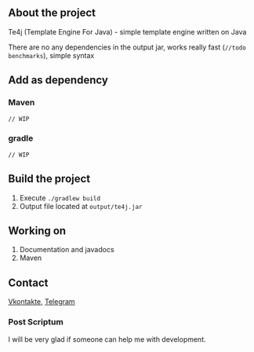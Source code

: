## About the project

Te4j (Template Engine For Java) - simple template engine written on Java

There are no any dependencies in the output jar, works really fast (`//todo benchmarks`), simple syntax

## Add as dependency

### Maven

```
// WIP
```

### gradle

```
// WIP
```

## Build the project

1. Execute `./gradlew build`
2. Output file located at `output/te4j.jar`

## Working on

1. Documentation and javadocs
2. Maven

## Contact

[Vkontakte](https://vk.com/id623151994),
[Telegram](https://t.me/lero4ka85)

### Post Scriptum

I will be very glad if someone can help me with development.